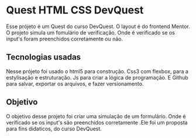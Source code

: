 # Quest HTML CSS DevQuest

<p>Esse prójeto é um Quest do curso DevQuest. O layout é do frontend Mentor. O projeto simula um fomulário de verificação. Onde é verificado se os input's foram preenchidos corretamente ou não.</p>

## Tecnologias usadas
<p>Nesse prójeto foi usado o html5 para construção. Css3 com flexbox, para a estylisação e estruturação. Js para criar a lógica de programação. E Github para salvar, exportar os arquivos, e fazer versionamento.</p>

## Objetivo
<p>O objetivo desse projeto foi criar uma simulação de um formulário. Onde é verificado se os input's são preenchidos corretamente .Ele foi um proposta para fins didaticos, do curso DevQuest.</p>

